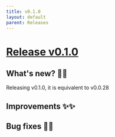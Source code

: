 ```yaml
---
title: v0.1.0
layout: default
parent: Releases
---
```


# __[Release v0.1.0](https://github.com/paucablop/chemotools/releases/tag/v0.1.0)__

## __What's new? 🎉🎉__
Releasing v0.1.0, it is equivalent to v0.0.28

## __Improvements ✨✨__

## __Bug fixes 🐛🐛__


